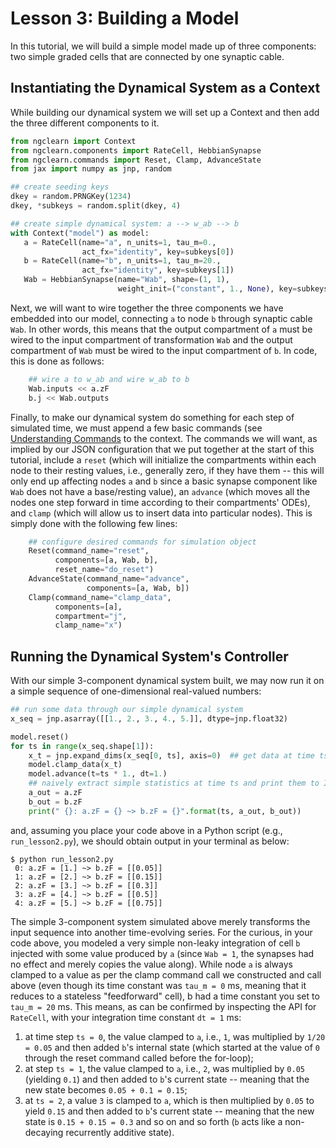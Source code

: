 # Lesson 3: Building a Model

In this tutorial, we will build a simple model made up of three components:
two simple graded cells that are connected by one synaptic cable.

## Instantiating the Dynamical System as a Context

While building our dynamical system we will set up a Context and then add the three different components to it.

```python
from ngclearn import Context
from ngclearn.components import RateCell, HebbianSynapse
from ngclearn.commands import Reset, Clamp, AdvanceState
from jax import numpy as jnp, random

## create seeding keys
dkey = random.PRNGKey(1234)
dkey, *subkeys = random.split(dkey, 4)

## create simple dynamical system: a --> w_ab --> b
with Context("model") as model:
   a = RateCell(name="a", n_units=1, tau_m=0.,
                act_fx="identity", key=subkeys[0])
   b = RateCell(name="b", n_units=1, tau_m=20.,
                act_fx="identity", key=subkeys[1])
   Wab = HebbianSynapse(name="Wab", shape=(1, 1),
                        weight_init=("constant", 1., None), key=subkeys[2])
```

Next, we will want to wire together the three components we have embedded into
our model, connecting `a` to node `b` through synaptic cable `Wab`. In
other words, this means that the output compartment of `a` must be wired to the
input compartment of transformation `Wab` and the output compartment of `Wab`
must be wired to the input compartment of `b`. In code, this is done as follows:

```python                        
    ## wire a to w_ab and wire w_ab to b
    Wab.inputs << a.zF
    b.j << Wab.outputs
```

Finally, to make our dynamical system do something for each step of simulated
time, we must append a few basic commands
(see [Understanding Commands](../foundations/commands.md) to the context.
The commands we will want, as implied by our JSON configuration that we put
together at the start of this tutorial, include a `reset` (which will
initialize the compartments within each node to their resting values,
i.e., generally zero, if they have them -- this will only end up affecting
nodes `a` and `b` since a basic synapse component like `Wab` does not have a
base/resting value), an `advance` (which moves all the nodes one step
forward in time according to their compartments' ODEs), and `clamp` (which will
allow us to insert data into particular nodes).
This is simply done with the following few lines:

```python
    ## configure desired commands for simulation object
    Reset(command_name="reset",
          components=[a, Wab, b],
          reset_name="do_reset")
    AdvanceState(command_name="advance",
                 components=[a, Wab, b])
    Clamp(command_name="clamp_data",
          components=[a],
          compartment="j",
          clamp_name="x")
```

## Running the Dynamical System's Controller

With our simple 3-component dynamical system built, we may now run it on a
simple sequence of one-dimensional real-valued numbers:

```python
## run some data through our simple dynamical system
x_seq = jnp.asarray([[1., 2., 3., 4., 5.]], dtype=jnp.float32)

model.reset()
for ts in range(x_seq.shape[1]):
    x_t = jnp.expand_dims(x_seq[0, ts], axis=0)  ## get data at time ts
    model.clamp_data(x_t)
    model.advance(t=ts * 1., dt=1.)
    ## naively extract simple statistics at time ts and print them to I/O
    a_out = a.zF
    b_out = b.zF
    print(" {}: a.zF = {} ~> b.zF = {}".format(ts, a_out, b_out))
```

and, assuming you place your code above in a Python script
(e.g., `run_lesson2.py`), we should obtain output in your terminal as below:

```console
$ python run_lesson2.py
 0: a.zF = [1.] ~> b.zF = [[0.05]]
 1: a.zF = [2.] ~> b.zF = [[0.15]]
 2: a.zF = [3.] ~> b.zF = [[0.3]]
 3: a.zF = [4.] ~> b.zF = [[0.5]]
 4: a.zF = [5.] ~> b.zF = [[0.75]]
```

The simple 3-component system simulated above merely transforms the input
sequence into another time-evolving series. For the curious, in your code above,
you modeled a very simple non-leaky integration of cell `b` injected with some
value produced by `a` (since `Wab = 1`, the synapses had no effect and merely
copies the value along). While node `a` is always clamped to a value as per the
clamp command call we constructed and call above (even though its time constant
was `tau_m = 0` ms, meaning that it reduces to a stateless "feedforward" cell),
b had a time constant you set to `tau_m = 20` ms. This means, as can be confirmed
by inspecting the API for `RateCell`, with your integration time constant
`dt = 1` ms:

1. at time step `ts = 0`, the value clamped to `a`, i.e., `1`, was multiplied by
   `1/20 = 0.05` and then added `b`'s internal state (which started at the value
   of `0` through the reset command called before the for-loop);
2. at step `ts = 1`, the value clamped to `a`, i.e., `2`, was multiplied by
   `0.05` (yielding `0.1`) and then added to `b`'s current state -- meaning that
   the new state becomes `0.05 + 0.1 = 0.15`;
3. at `ts = 2`, a value `3` is clamped to `a`, which is then multiplied by `0.05`
   to yield `0.15` and then added to `b`'s current state -- meaning that the new
   state is `0.15 + 0.15 = 0.3`
   and so on and so forth (`b` acts like a non-decaying recurrently additive state).
